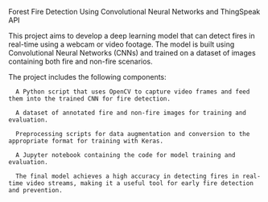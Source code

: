 Forest Fire Detection Using Convolutional Neural Networks and ThingSpeak API

This project aims to develop a deep learning model that can detect fires in real-time using a webcam or video footage. The model is built using Convolutional Neural Networks (CNNs) and trained on a dataset of images containing both fire and non-fire scenarios.

The project includes the following components:

      A Python script that uses OpenCV to capture video frames and feed them into the trained CNN for fire detection.

      A dataset of annotated fire and non-fire images for training and evaluation.

      Preprocessing scripts for data augmentation and conversion to the appropriate format for training with Keras.

      A Jupyter notebook containing the code for model training and evaluation.

      The final model achieves a high accuracy in detecting fires in real-time video streams, making it a useful tool for early fire detection and prevention.

